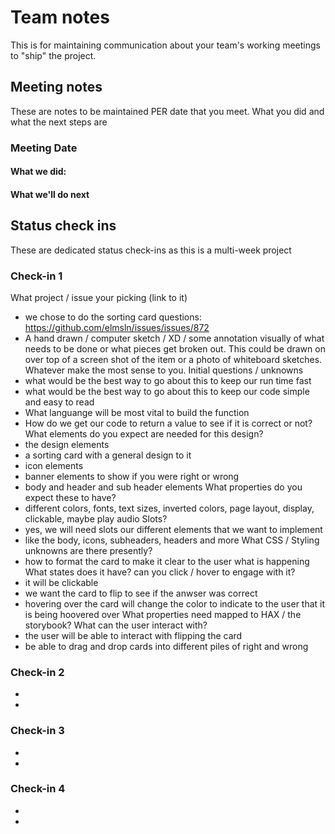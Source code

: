 # Team notes
This is for maintaining communication about your team's working meetings to "ship" the project.

## Meeting notes
These are notes to be maintained PER date that you meet. What you did and what the next steps are
### Meeting Date

#### What we did:


#### What we'll do next


## Status check ins
These are dedicated status check-ins as this is a multi-week project
### Check-in 1
What project / issue your picking (link to it)
- we chose to do the sorting card questions: https://github.com/elmsln/issues/issues/872
- A hand drawn / computer sketch / XD / some annotation visually of what needs to be done or what pieces get broken out. This could be drawn on over top of a screen shot of the item or a photo of whiteboard sketches. Whatever make the most sense to you.
Initial questions / unknowns
- what would be the best way to go about this to keep our run time fast
- what would be the best way to go about this to keep our code simple and easy to read 
- What languange will be most vital to build the function 
- How do we get our code to return a value to see if it is correct or not?
What elements do you expect are needed for this design?
- the design elements 
- a sorting card with a general design to it 
- icon elements 
- banner elements to show if you were right or wrong 
- body and header and sub header elements 
What properties do you expect these to have?
- different colors, fonts, text sizes, inverted colors, page layout, display, clickable, maybe play audio 
Slots?
- yes, we will need slots our different elements that we want to implement 
- like the body, icons, subheaders, headers and more 
What CSS / Styling unknowns are there presently?
- how to format the card to make it clear to the user what is happening 
What states does it have? can you click / hover to engage with it?
- it will be clickable 
- we want the card to flip to see if the anwser was correct 
- hovering over the card will change the color to indicate to the user that it is being hoovered over 
What properties need mapped to HAX / the storybook? What can the user interact with?
- the user will be able to interact with flipping the card 
- be able to drag and drop cards into different piles of right and wrong 
### Check-in 2
- 
- 
### Check-in 3
- 
- 
### Check-in 4
- 
- 
